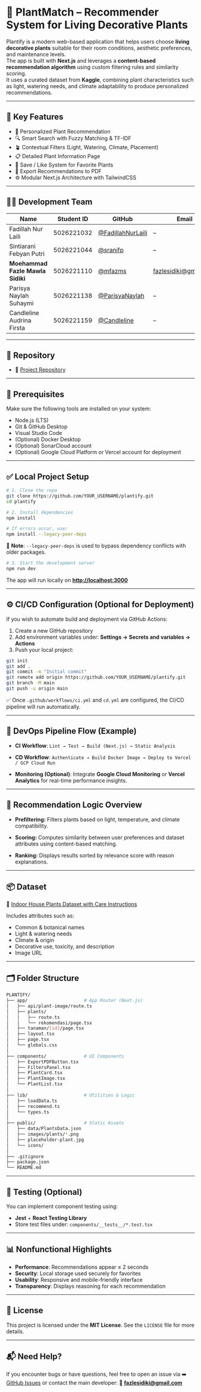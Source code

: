 # 🌿 PlantMatch – Recommender System for Living Decorative Plants

Plantify is a modern web-based application that helps users choose **living decorative plants** suitable for their room conditions, aesthetic preferences, and maintenance levels.  
The app is built with **Next.js** and leverages a **content-based recommendation algorithm** using custom filtering rules and similarity scoring.  
It uses a curated dataset from **Kaggle**, combining plant characteristics such as light, watering needs, and climate adaptability to produce personalized recommendations.

---

## 🚀 Key Features

- 🌱 Personalized Plant Recommendation  
- 🔍 Smart Search with Fuzzy Matching & TF-IDF  
- 🪴 Contextual Filters (Light, Watering, Climate, Placement)  
- 📋 Detailed Plant Information Page  
- 💾 Save / Like System for Favorite Plants  
- 📄 Export Recommendations to PDF  
- ⚙️ Modular Next.js Architecture with TailwindCSS  

---

## 👨‍💻 Development Team

| Name | Student ID | GitHub | Email |
|------|-------------|--------|--------|
| Fadillah Nur Laili | 5026221032 | [@FadillahNurLaili](https://github.com/FadillahNurLaili) | – |
| Sintiarani Febyan Putri | 5026221044 | [@sranifp](https://github.com/sranifp) | – |
| **Moehammad Fazle Mawla Sidiki** | 5026221110 | [@mfazms](https://github.com/mfazms) | fazlesidiki@gmail.com |
| Parisya Naylah Suhaymi | 5026221138 | [@ParisyaNaylah](https://github.com/ParisyaNaylah) | – |
| Candleline Audrina Firsta | 5026221159 | [@Candleline](https://github.com/Candleline) | – |

---

## 📁 Repository

- 🔗 [Project Repository](https://github.com/YOUR_USERNAME/plantify)

---

## 🧰 Prerequisites

Make sure the following tools are installed on your system:

- Node.js (LTS)
- Git & GitHub Desktop
- Visual Studio Code
- (Optional) Docker Desktop
- (Optional) SonarCloud account
- (Optional) Google Cloud Platform or Vercel account for deployment

---

## ✅ Local Project Setup

```bash
# 1. Clone the repo
git clone https://github.com/YOUR_USERNAME/plantify.git
cd plantify

# 2. Install dependencies
npm install

# If errors occur, use:
npm install --legacy-peer-deps
````

📌 **Note**: `--legacy-peer-deps` is used to bypass dependency conflicts with older packages.

```bash
# 3. Start the development server
npm run dev
```

The app will run locally on **[http://localhost:3000](http://localhost:3000)**

---

## ⚙️ CI/CD Configuration (Optional for Deployment)

If you wish to automate build and deployment via GitHub Actions:

1. Create a new GitHub repository
2. Add environment variables under:
   **Settings → Secrets and variables → Actions**
3. Push your local project:

```bash
git init
git add .
git commit -m "Initial commit"
git remote add origin https://github.com/YOUR_USERNAME/plantify.git
git branch -M main
git push -u origin main
```

✅ Once `.github/workflows/ci.yml` and `cd.yml` are configured, the CI/CD pipeline will run automatically.

---

## 🔄 DevOps Pipeline Flow (Example)

* **CI Workflow**:
  `Lint → Test → Build (Next.js) → Static Analysis`

* **CD Workflow**:
  `Authenticate → Build Docker Image → Deploy to Vercel / GCP Cloud Run`

* **Monitoring (Optional)**:
  Integrate **Google Cloud Monitoring** or **Vercel Analytics** for real-time performance insights.

---

## 🧠 Recommendation Logic Overview

* **Prefiltering:**
  Filters plants based on light, temperature, and climate compatibility.

* **Scoring:**
  Computes similarity between user preferences and dataset attributes using content-based matching.

* **Ranking:**
  Displays results sorted by relevance score with reason explanations.

---

## 📦 Dataset

🔗 [Indoor House Plants Dataset with Care Instructions](https://www.kaggle.com/datasets/prakash27x/indoor-house-plants-dataset-with-care-instructions)

Includes attributes such as:

* Common & botanical names
* Light & watering needs
* Climate & origin
* Decorative use, toxicity, and description
* Image URL

---

## 🗂️ Folder Structure

```bash
PLANTIFY/
├── app/                     # App Router (Next.js)
│   ├── api/plant-image/route.ts
│   ├── plants/
│   │   ├── route.ts
│   │   └── rekomendasi/page.tsx
│   ├── tanaman/[id]/page.tsx
│   ├── layout.tsx
│   ├── page.tsx
│   └── globals.css
│
├── components/              # UI Components
│   ├── ExportPDFButton.tsx
│   ├── FiltersPanel.tsx
│   ├── PlantCard.tsx
│   ├── PlantImage.tsx
│   └── PlantList.tsx
│
├── lib/                     # Utilities & Logic
│   ├── loadData.ts
│   ├── recommend.ts
│   └── types.ts
│
├── public/                  # Static Assets
│   ├── data/PlantsData.json
│   ├── images/plants/*.png
│   ├── placeholder-plant.jpg
│   └── icons/
│
├── .gitignore
├── package.json
└── README.md
```

---

## 🧪 Testing (Optional)

You can implement component testing using:

* **Jest** + **React Testing Library**
* Store test files under: `components/__tests__/*.test.tsx`

---

## 📊 Nonfunctional Highlights

* **Performance**: Recommendations appear ≤ 2 seconds
* **Security**: Local storage used securely for favorites
* **Usability**: Responsive and mobile-friendly interface
* **Transparency**: Displays reasoning for each recommendation

---

## 📄 License

This project is licensed under the **MIT License**.
See the `LICENSE` file for more details.

---

## 📬 Need Help?

If you encounter bugs or have questions, feel free to open an issue via
➡️ [GitHub Issues](https://github.com/YOUR_USERNAME/plantify/issues)
or contact the main developer:
📧 **[fazlesidiki@gmail.com](mailto:fazlesidiki@gmail.com)**
